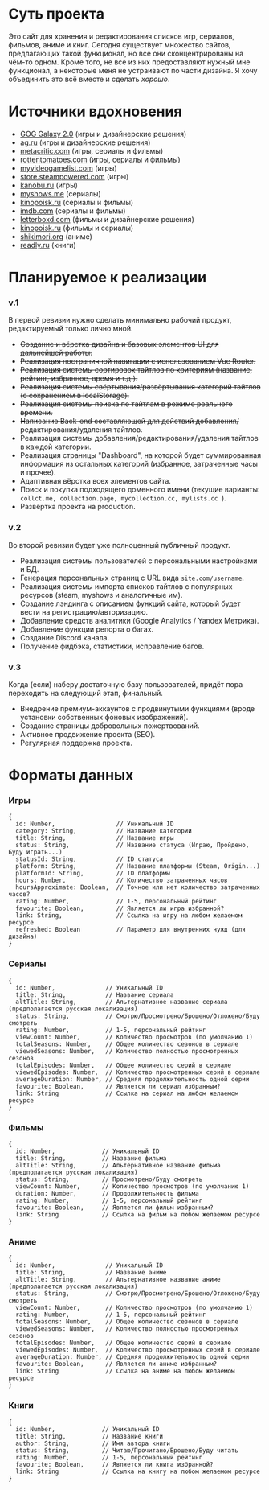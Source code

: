 # Суть проекта

Это сайт для хранения и редактирования списков игр, сериалов, фильмов, аниме и книг. Сегодня существует множество сайтов, предлагающих такой функционал, но все они сконцентрированы на чём-то одном. Кроме того, не все из них предоставляют нужный мне функционал, а некоторые меня не устраивают по части дизайна. Я хочу объединить это всё вместе и сделать <i>хорошо</i>.
 
# Источники вдохновения

- [GOG Galaxy 2.0](https://www.gog.com/galaxy) (игры и дизайнерские решения)
- [ag.ru](https://ag.ru/) (игры и дизайнерские решения)
- [metacritic.com](https://metacritic.com/) (игры, сериалы и фильмы)
- [rottentomatoes.com](https://www.rottentomatoes.com/) (игры, сериалы и фильмы)
- [myvideogamelist.com](https://myvideogamelist.com/) (игры)
- [store.steampowered.com](https://store.steampowered.com/) (игры)
- [kanobu.ru](https://kanobu.ru/) (игры)
- [myshows.me](https://myshows.me/) (сериалы)
- [kinopoisk.ru](https://kinopoisk.ru/) (сериалы и фильмы)
- [imdb.com](https://imdb.com/) (сериалы и фильмы)
- [letterboxd.com](https://letterboxd.com/) (фильмы и дизайнерские решения)
- [kinopoisk.ru](https://kinopoisk.ru/) (фильмы и сериалы)
- [shikimori.org](https://shikimori.org/) (аниме)
- [readly.ru](http://readly.ru/) (книги)

# Планируемое к реализации

### v.1

В первой ревизии нужно сделать минимально рабочий продукт, редактируемый только лично мной.

* ~~Создание и вёрстка дизайна и базовых элементов UI для дальнейшей работы.~~
* ~~Реализация постраничной навигации с использованием Vue Router.~~
* ~~Реализация системы сортировок тайтлов по критериям (название, рейтинг, избранное, время и т.д.).~~
* ~~Реализация системы свёртывания/развёртывания категорий тайтлов (с сохранением в localStorage).~~
* ~~Реализация системы поиска по тайтлам в режиме реального времени.~~
* ~~Написание Back-end составляющей для действий добавления/редактирования/удаления тайтлов.~~
* Реализация системы добавления/редактирования/удаления тайтлов в каждой категории.
* Реализация страницы "Dashboard", на которой будет суммированная информация из остальных категорий (избранное, затраченные часы и прочее).
* Адаптивная вёрстка всех элементов сайта.
* Поиск и покупка подходящего доменного имени (текущие варианты: ```collct.me, collection.page, mycollection.cc, mylists.cc ```).
* Развёртка проекта на production.

### v.2

Во второй ревизии будет уже полноценный публичный продукт. 

* Реализация системы пользователей с персональными настройками и БД.
* Генерация персональных страниц с URL вида ```site.com/username```.
* Реализация системы импорта списков тайтлов с популярных ресурсов (steam, myshows и аналогичные им).
* Создание лэндинга с описанием функций сайта, который будет вести на регистрацию/авторизацию.
* Добавление средств аналитики (Google Analytics / Yandex Метрика).
* Добавление функции репорта о багах.
* Создание Discord канала.
* Получение фидбэка, статистики, исправление багов.

### v.3

Когда (если) наберу достаточную базу пользователей, придёт пора переходить на следующий этап, финальный.

* Внедрение премиум-аккаунтов с продвинутыми функциями (вроде установки собственных фоновых изображений).
* Создание страницы добровольных пожертвований.
* Активное продвижение проекта (SEO).
* Регулярная поддержка проекта.

# Форматы данных

### Игры
```
{
  id: Number,                 // Уникальный ID
  category: String,           // Название категории
  title: String,              // Название игры
  status: String,             // Название статуса (Играю, Пройдено, Буду играть...)
  statusId: String,           // ID статуса
  platform: String,           // Название платформы (Steam, Origin...)
  platformId: String,         // ID платформы
  hours: Number,              // Количество затраченных часов
  hoursApproximate: Boolean,  // Точное или нет количество затраченных часов?
  rating: Number,             // 1-5, персональный рейтинг
  favourite: Boolean,         // Является ли игра избранной?
  link: String,               // Ссылка на игру на любом желаемом ресурсе
  refreshed: Boolean          // Параметр для внутренних нужд (для дизайна)
}
```
### Сериалы
```
{
  id: Number,              // Уникальный ID
  title: String,           // Название сериала
  altTitle: String,        // Альтернативное название сериала (предполагается русская локализация)
  status: String,          // Смотрю/Просмотрено/Брошено/Отложено/Буду смотреть
  rating: Number,          // 1-5, персональный рейтинг
  viewCount: Number,       // Количество просмотров (по умолчанию 1)
  totalSeasons: Number,    // Общее количество сезонов в сериале
  viewedSeasons: Number,   // Количество полностью просмотренных сезонов
  totalEpisodes: Number,   // Общее количество серий в сериале
  viewedEpisodes: Number,  // Количество просмотренных серий в сериале
  averageDuration: Number, // Средняя продолжительность одной серии
  favourite: Boolean,      // Является ли сериал избранным?
  link: String             // Ссылка на сериал на любом желаемом ресурсе
}
```
### Фильмы
```
{
  id: Number,             // Уникальный ID
  title: String,          // Название фильма
  altTitle: String,       // Альтернативное название фильма (предполагается русская локализация)
  status: String,         // Просмотрено/Буду смотреть
  viewCount: Number,      // Количество просмотров (по умолчанию 1)
  duration: Number,       // Продолжительность фильма
  rating: Number,         // 1-5, персональный рейтинг
  favourite: Boolean,     // Является ли фильм избранным?
  link: String            // Ссылка на фильм на любом желаемом ресурсе
}
```
### Аниме
```
{
  id: Number,              // Уникальный ID
  title: String,           // Название аниме
  altTitle: String,        // Альтернативное название аниме (предполагается русская локализация)
  status: String,          // Смотрю/Просмотрено/Брошено/Отложено/Буду смотреть
  viewCount: Number,       // Количество просмотров (по умолчанию 1)
  rating: Number,          // 1-5, персональный рейтинг
  totalSeasons: Number,    // Общее количество сезонов в сериале
  viewedSeasons: Number,   // Количество полностью просмотренных сезонов
  totalEpisodes: Number,   // Общее количество серий в сериале
  viewedEpisodes: Number,  // Количество просмотренных серий в сериале
  averageDuration: Number, // Средняя продолжительность одной серии
  favourite: Boolean,      // Является ли аниме избранным?
  link: String             // Ссылка на аниме на любом желаемом ресурсе
}
```
### Книги
```
{
  id: Number,             // Уникальный ID
  title: String,          // Название книги
  author: String,         // Имя автора книги
  status: String,         // Читаю/Прочитано/Брошено/Буду читать
  rating: Number,         // 1-5, персональный рейтинг
  favourite: Boolean,     // Является ли книга избранной?
  link: String            // Ссылка на книгу на любом желаемом ресурсе
}
```
